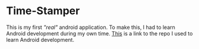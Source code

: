 # Time-Stamper

This is my first _"real"_ android application. To make this, I had to learn Android development during my own time. [This](https://github.com/salahusama/learning-android/edit/master/README.md) is a link to the repo I used to learn Android development.

